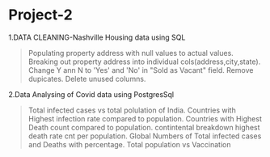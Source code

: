 # Project-2
1.DATA CLEANING-Nashville Housing data using SQL
  >Populating property address with null values to actual values.
  > Breaking out property address into individual cols(address,city,state).
  >Change Y ann N to 'Yes' and 'No' in "Sold as Vacant" field.
  >Remove dupicates.
  >Delete unused columns.

2.Data Analysing of Covid data using PostgresSql
  >Total infected cases vs total polulation of India.
  >Countries with Highest infection rate compared to population.
  >Countries with Highest Death count compared to population.
  >contintental breakdown highest death rate cnt per population.
  >Global Numbers of Total infected cases and Deaths with percentage.
  >Total population vs Vaccination

